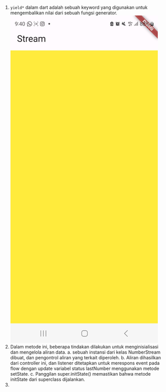 1. `yield*` dalam dart adalah sebuah keyword yang digunakan untuk mengembalikan nilai dari sebuah fungsi generator. 
![Alt text](image.png)
2. Dalam metode ini, beberapa tindakan dilakukan untuk menginisialisasi dan mengelola aliran data. 
    a. sebuah instansi dari kelas NumberStream dibuat, dan pengontrol aliran yang terkait diperoleh. 
    b. Aliran dihasilkan dari controller ini, dan listener ditetapkan untuk merespons event pada flow dengan update variabel status lastNumber menggunakan metode setState. 
    c. Panggilan super.initState() memastikan bahwa metode initState dari superclass dijalankan.
3. 

